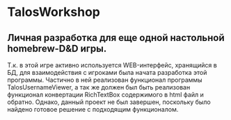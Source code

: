 # TalosWorkshop
## Личная разработка для еще одной настольной homebrew-D&D игры.
Т.к. в этой игре активно используется WEB-интерфейс, хранящийся в БД, для взаимодействия с игроками была начата разработка этой программы. Частично в ней реализован функционал программы TalosUsernameViewer, а так же должен был быть реализован функционал конвертации RichTextBox содержимого в html файл и обратно. Однако, данный проект не был завершен, поскольку было найдено готовое решение с подходящим функционалом.